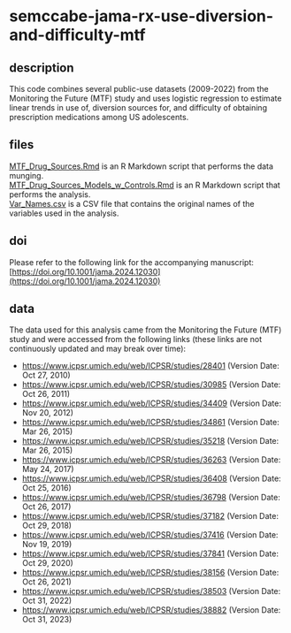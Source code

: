 # semccabe-jama-rx-use-diversion-and-difficulty-mtf

## description

This code combines several public-use datasets (2009-2022) from the Monitoring the Future (MTF) study and uses logistic regression to estimate linear trends in use of, diversion sources for, and difficulty of obtaining prescription medications among US adolescents.

## files

[MTF_Drug_Sources.Rmd](MTF_Drug_Sources.Rmd) is an R Markdown script that performs the data munging.  
[MTF_Drug_Sources_Models_w_Controls.Rmd](MTF_Drug_Sources_Models_w_Controls.Rmd) is an R Markdown script that performs the analysis.  
[Var_Names.csv](Var_Names.csv) is a CSV file that contains the original names of the variables used in the analysis.

## doi

Please refer to the following link for the accompanying manuscript: [https://doi.org/10.1001/jama.2024.12030](https://doi.org/10.1001/jama.2024.12030)

## data

The data used for this analysis came from the Monitoring the Future (MTF) study and were accessed from the following links (these links are not continuously updated and may break over time):  
- https://www.icpsr.umich.edu/web/ICPSR/studies/28401 (Version Date: Oct 27, 2010)
- https://www.icpsr.umich.edu/web/ICPSR/studies/30985 (Version Date: Oct 26, 2011)
- https://www.icpsr.umich.edu/web/ICPSR/studies/34409 (Version Date: Nov 20, 2012)
- https://www.icpsr.umich.edu/web/ICPSR/studies/34861 (Version Date: Mar 26, 2015)
- https://www.icpsr.umich.edu/web/ICPSR/studies/35218 (Version Date: Mar 26, 2015)
- https://www.icpsr.umich.edu/web/ICPSR/studies/36263 (Version Date: May 24, 2017)
- https://www.icpsr.umich.edu/web/ICPSR/studies/36408 (Version Date: Oct 25, 2016)
- https://www.icpsr.umich.edu/web/ICPSR/studies/36798 (Version Date: Oct 26, 2017)
- https://www.icpsr.umich.edu/web/ICPSR/studies/37182 (Version Date: Oct 29, 2018)
- https://www.icpsr.umich.edu/web/ICPSR/studies/37416 (Version Date: Nov 19, 2019)
- https://www.icpsr.umich.edu/web/ICPSR/studies/37841 (Version Date: Oct 29, 2020)
- https://www.icpsr.umich.edu/web/ICPSR/studies/38156 (Version Date: Oct 26, 2021)
- https://www.icpsr.umich.edu/web/ICPSR/studies/38503 (Version Date: Oct 31, 2022)
- https://www.icpsr.umich.edu/web/ICPSR/studies/38882 (Version Date: Oct 31, 2023)
